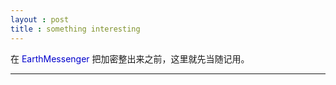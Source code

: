 ```yaml
---
layout : post
title : something interesting
---
```

在 <span style="color:#00c"  >EarthMessenger</span> 把加密整出来之前，这里就先当随记用。

---
